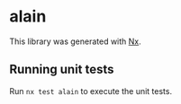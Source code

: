 # alain

This library was generated with [Nx](https://nx.dev).

## Running unit tests

Run `nx test alain` to execute the unit tests.
